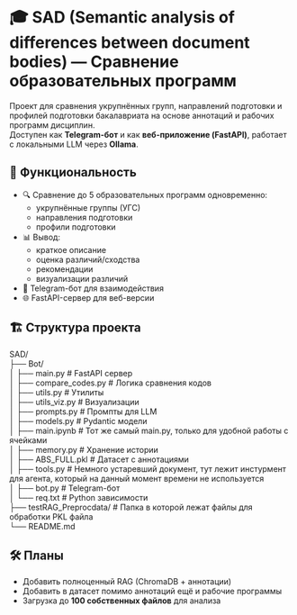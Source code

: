 # 🎓 SAD (Semantic analysis of differences between document bodies) — Сравнение образовательных программ

Проект для сравнения укрупнённых групп, направлений подготовки и профилей подготовки бакалавриата на основе аннотаций и рабочих программ дисциплин.  
Доступен как **Telegram-бот** и как **веб-приложение (FastAPI)**, работает с локальными LLM через **Ollama**.

## 📌 Функциональность
- 🔍 Сравнение до 5 образовательных программ одновременно:
  - укрупнённые группы (УГС)
  - направления подготовки
  - профили подготовки
- 📊 Вывод:
  - краткое описание
  - оценка различий/сходства
  - рекомендации
  - визуализации различий
- 🤖 Telegram-бот для взаимодействия
- 🌐 FastAPI-сервер для веб-версии

## 🏗️ Структура проекта
SAD/  
├── Bot/  
│ ├── main.py # FastAPI сервер  
│ ├── compare_codes.py # Логика сравнения кодов  
│ ├── utils.py # Утилиты  
│ ├── utils_viz.py # Визуализации  
│ ├── prompts.py # Промпты для LLM  
│ ├── models.py # Pydantic модели  
│ ├── main.ipynb # Тот же самый main.py, только для удобной работы с ячейками  
│ ├── memory.py # Хранение истории  
│ ├── ABS_FULL.pkl # Датасет с аннотациями  
│ ├── tools.py # Немного устаревший документ, тут лежит инстурмент для агента, который на данный момент времени не используется  
│ ├── bot.py # Telegram-бот  
│ └── req.txt # Python зависимости  
├── testRAG_Preprocdata/ # Папка в которой лежат файлы для обработки PKL файла  
└── README.md  

## 🛠️ Планы
- Добавить полноценный RAG (ChromaDB + аннотации)
- Добавить в датасет помимо аннотаций ещё и рабочие программы
- Загрузка до **100 собственных файлов** для анализа
